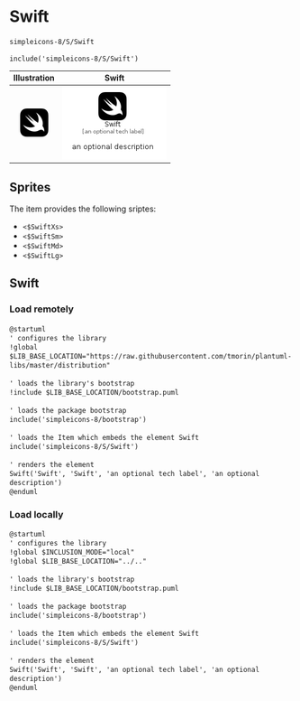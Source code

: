 # Swift


```text
simpleicons-8/S/Swift
```

```text
include('simpleicons-8/S/Swift')
```



| Illustration | Swift |
| :---: | :---: |
| ![illustration for Illustration](../../simpleicons-8/S/Swift.png) | ![illustration for Swift](../../simpleicons-8/S/Swift.Local.png) |



## Sprites
The item provides the following sriptes:

- `<$SwiftXs>`
- `<$SwiftSm>`
- `<$SwiftMd>`
- `<$SwiftLg>`





## Swift

### Load remotely
```plantuml
@startuml
' configures the library
!global $LIB_BASE_LOCATION="https://raw.githubusercontent.com/tmorin/plantuml-libs/master/distribution"

' loads the library's bootstrap
!include $LIB_BASE_LOCATION/bootstrap.puml

' loads the package bootstrap
include('simpleicons-8/bootstrap')

' loads the Item which embeds the element Swift
include('simpleicons-8/S/Swift')

' renders the element
Swift('Swift', 'Swift', 'an optional tech label', 'an optional description')
@enduml
```

### Load locally
```plantuml
@startuml
' configures the library
!global $INCLUSION_MODE="local"
!global $LIB_BASE_LOCATION="../.."

' loads the library's bootstrap
!include $LIB_BASE_LOCATION/bootstrap.puml

' loads the package bootstrap
include('simpleicons-8/bootstrap')

' loads the Item which embeds the element Swift
include('simpleicons-8/S/Swift')

' renders the element
Swift('Swift', 'Swift', 'an optional tech label', 'an optional description')
@enduml
```

